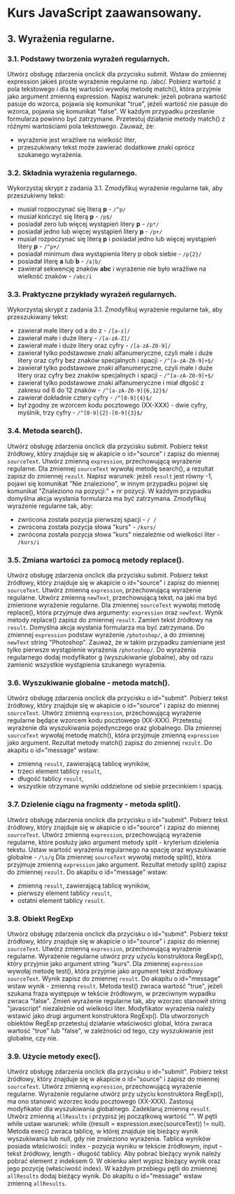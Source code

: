 # Kurs JavaScript zaawansowany.
## 3. Wyrażenia regularne.
### 3.1. Podstawy tworzenia wyrażeń regularnych.
Utwórz obsługę zdarzenia onclick dla przycisku submit.
Wstaw do zmiennej expression jakieś proste wyrażenie regularne np. /abc/.
Pobierz wartość z pola tekstowego i dla tej wartości wywołaj metodę match(), która przyjmie jako argument zmienną expression. Napisz warunek: jeżeli pobrana wartość pasuje do wzorca, pojawia się komunikat "true", jeżeli wartość nie pasuje do wzorca, pojawia się komunikat "false". W każdym przypadku przesłanie formularza powinno być zatrzymane.
Przetestuj działanie metody match() z różnymi wartościami pola tekstowego. Zauważ, że:
* wyrażenie jest wrażliwe na wielkość liter,
* przeszukiwany tekst może zawierać dodatkowe znaki oprócz szukanego wyrażenia.

### 3.2. Składnia wyrażenia regularnego.
Wykorzystaj skrypt z zadania 3.1.
Zmodyfikuj wyrażenie regularne tak, aby przeszukiwny tekst:
* musiał rozpoczynać się literą **p** - `/^p/`
* musiał kończyć się literą **p** - `/p$/`
* posiadał zero lub więcej wystąpień litery **p** - `/p*/`
* posiadał jedno lub więcej wystąpień litery **p** - `/p+/`
* musiał rozpoczynać się literą **p** i posiadał jedno lub więcej wystąpień litery **p** - `/^p+/`
* posiadał minimum dwa wystąpienia litery p obok siebie - `/p{2}/`
* posiadał literę **a** lub **b** - `/a|b/`
* zawierał sekwencję znaków **abc** i wyrażenie nie było wrażliwe na wielkość znaków - `/abc/i`

### 3.3. Praktyczne przykłady wyrażeń regularnych.
Wykorzystaj skrypt z zadania 3.1.
Zmodyfikuj wyrażenie regularne tak, aby przeszukiwany tekst:
* zawierał małe litery od a do z - `/[a-z]/`
* zawierał małe i duże litery - `/[a-zA-Z]/`
* zawierał małe i duże litery oraz cyfry - `/[a-zA-Z0-9]/`
* zawierał tylko podstawowe znaki alfanumeryczne, czyli małe i duże  litery oraz cyfry bez znaków specjalnych i spacji - `/^[a-zA-Z0-9]+$/`
* zawierał tylko podstawowe znaki alfanumeryczne, czyli małe i duże litery oraz cyfry bez znaków specjalnych i spacji - `/^[a-zA-Z0-9]+$/`
* zawierał tylko podstawowe znaki alfanumeryczne i miał dłgość z zakresu od 6 do 12 znaków - `/^[a-zA-Z0-9]{6,12}$/`
* zawierał dokładnie cztery cyfry - `/^[0-9]{4}$/`
* był zgodny ze wzorcem kodu pocztowego (XX-XXX) - dwie cyfry, myślnik, trzy cyfry - `/^[0-9]{2}-[0-9]{3}$/`

### 3.4. Metoda search().
Utwórz obsługę zdarzenia onclick dla przycisku submit.
Pobierz tekst źródłowy, który znajduje się w akapicie o id="source" i zapisz do miennej `sourceText`.
Utwórz zmienną `expression`, przechowującą wyrażenie regularne.
Dla zmiennej `sourceText` wywołaj metodę search(), a rezultat zapisz do zmiennej `rezult`.
Napisz warunek:
jeżeli `result` jest równy -1, pojawi się komunikat "Nie znaleziono",
w innym przypadku pojawi się komunikat "Znaleziono na pozycji:" + nr pozycji.
W każdym przypadku domyślna akcja wysłania formularza ma być zatrzymana.
Zmodyfikuj wyrażenie regularne tak, aby:
* zwrócona została pozycja pierwszej spacji - `/ /`
* zwrócona została pozycja słowa "kurs" - `/kurs/`
* zwrócona została pozycja słowa "kurs" niezależnie od wielkości liter - `/kurs/i`

### 3.5. Zmiana wartości za pomocą metody replace().
Utwórz obsługę zdarzenia onclick dla przycisku submit.
Pobierz tekst źródłowy, który znajduje się w akapicie o id="source" i zapisz do miennej `sourceText`.
Utwórz zmienną `expression`, przechowującą wyrażenie regularne.
Utwórz zmienną `newText`, przechowującą tekst, na jaki ma być zmienione wyrażenie regularne.
Dla zmiennej `sourceText` wywołaj metodę replace(), która przyjmuje dwa argumenty: `expression` oraz `newText`. Wynik metody replace() zapisz do zmiennej `result`.
Zamień tekst źródłowy na `result`.
Domyślna akcja wysłania formularza ma być zatrzymana.
Do zmiennej `expression` podstaw wyrażenie `/photoshop/`, a do zmiennej `newText` string "Photoshop".
Zauważ, że w takim przypadku zamieniane jest tylko pierwsze wystąpienie wyrażenia `/photoshop/`.
Do wyrażenia regularnego dodaj modyfikator g (wyszukiwanie globalne), aby od razu zamienić wszystkie wystąpienia szukanego wyrażenia.

### 3.6. Wyszukiwanie globalne - metoda match().
Utwórz obsługę zdarzenia onclick dla przycisku o id="submit".
Pobierz tekst źródłowy, który znajduje się w akapicie o id="source" i zapisz do miennej `sourceText`.
Utwórz zmienną `expression`, przechowującą wyrażenie regularne będące wzorcem kodu pocztowego (XX-XXX). Przetestuj wyrażenie dla wyszukiwania pojedynczego oraz globalnego.
Dla zmiennej `sourceText` wywołaj metodę match(), która przyjmuje zmienną `expression` jako argument. Rezultat metody match() zapisz do zmiennej `rezult`.
Do akapitu o id="message" wstaw:
* zmienną `result`, zawierającą tablicę wyników,
* trzeci element tablicy `result`,
* długość tablicy `result`,
* wszystkie otrzymane wyniki oddzielone od siebie przecinkiem i spacją.

### 3.7. Dzielenie ciągu na fragmenty - metoda split().
Utwórz obsługę zdarzenia onclick dla przycisku o id="submit".
Pobierz tekst źródłowy, który znajduje się w akapicie o id="source" i zapisz do miennej `sourceText`.
Utwórz zmienną `expression`, przechowującą wyrażenie regularne, które posłuży jako argument metody split - kryterium dzielenia tekstu. Ustaw wartość wyrażenia regularnego na spację oraz wyszukiwanie globalne - `/\s/g`
Dla zmiennej `sourceText` wywołaj metodę split(), która przyjmuje zmienną `expression` jako argument. Rezultat metody split() zapisz do zmiennej `rezult`.
Do akapitu o id="message" wstaw:
* zmienną `result`, zawierającą tablicę wyników,
* pierwszy element tablicy `result`,
* ostatni element tablicy `result`.

### 3.8. Obiekt RegExp
Utwórz obsługę zdarzenia onclick dla przycisku o id="submit".
Pobierz tekst źródłowy, który znajduje się w akapicie o id="source" i zapisz do miennej `sourceText`.
Utwórz zmienną `expression`, przechowującą wyrażenie regularne. Wyrażenie regularne utwórz przy użyciu konstruktora RegExp(), który przyjmie jako argument string "kurs".
Dla zmiennej `expression` wywołaj metodę test(), która przyjmie jako argument tekst źródłowy `sourceText`. Wynik zapisz do zmiennej `result`.
Do akapitu o id="message" wstaw wynik - zmienną `result`.
Metoda test() zwraca wartość "true", jeżeli szukana fraza występuje w tekście źródłowym, w przeciwnym wypadku zwraca "false".
Zmień wyrażenie regularne tak, aby wzorzec stanowił string "javascript" niezależnie od wielkości liter. Modyfikator wyrażenia należy wstawić jako drugi argument konstruktora RegExp().
Dla utworzonych obiektów RegExp przetestuj działanie właściwości global, która zwraca wartość "true" lub "false", w zależności od tego, czy wyszukiwanie jest globalne, czy nie.

### 3.9. Użycie metody exec().
Utwórz obsługę zdarzenia onclick dla przycisku o id="submit".
Pobierz tekst źródłowy, który znajduje się w akapicie o id="source" i zapisz do miennej `sourceText`.
Utwórz zmienną `expression`, przechowującą wyrażenie regularne. Wyrażenie regularne utwórz przy użyciu konstruktora RegExp(), ma ono stanowić wzorzec kodu pocztowego (XX-XXX). Zastosuj modyfikator dla wyszukiwania globalnego.
Zadeklaruj zmienną `result`.
Utwórz zmienną `allResults` i przypisz jej początkową wartość "".
W pętli while ustaw warunek: while ((result = expression.exec(sourceText)) != null).
Metoda exec() zwraca tablicę, w której znajduje się bieżący wynik wyszukiwania lub null, gdy nie znaleziono wyrażenia. Tablica wyników posiada właściwości: index - pozycja wyniku w tekście źródłowym, input - tekst źródłowy, length - długość tablicy. Aby pobrać bieżący wynik należy pobrać element z indeksem 0.
W okienku alert wypisz bieżący wynik oraz jego pozycję (właściwość index).
W każdym przebiegu pętli do zmiennej `allResults` dodaj bieżący wynik.
Do akapitu o id="message" wstaw zmienną `allResults`.
